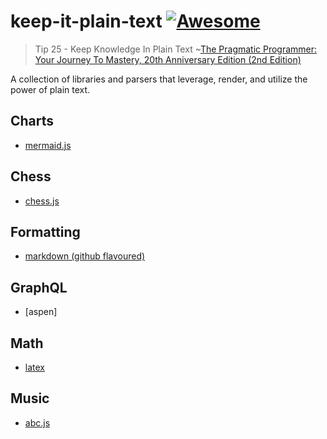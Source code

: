 # keep-it-plain-text [![Awesome](https://awesome.re/badge.svg)](https://awesome.re)

> Tip 25 - Keep Knowledge In Plain Text
> ~<a target="_blank" href="https://www.amazon.com/gp/product/0135957052/ref=as_li_tl?ie=UTF8&camp=1789&creative=9325&creativeASIN=0135957052&linkCode=as2&tag=short2things-20&linkId=bdde2090bcfb3998e38a000d2e2cfc7a">The Pragmatic Programmer: Your Journey To Mastery, 20th Anniversary Edition (2nd Edition)</a>

A collection of libraries and parsers that leverage, render, and utilize the power of plain text.

## Charts
- [mermaid.js](https://github.com/mermaid-js/mermaid)

## Chess
- [chess.js](https://github.com/jhlywa/chess.js)

## Formatting
- [markdown (github flavoured)](https://guides.github.com/features/mastering-markdown/)

## GraphQL
- [aspen]

## Math
- [latex](https://github.com/latex3/)

## Music
- [abc.js](https://github.com/paulrosen/abcjs)
